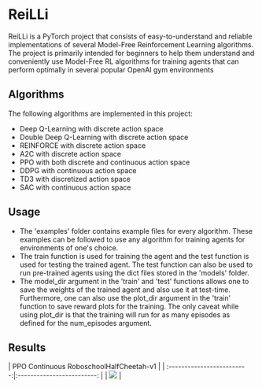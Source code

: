 # ReiLLi

ReiLLi is a PyTorch project that consists of easy-to-understand and reliable implementations of several Model-Free Reinforcement Learning algorithms. The project is primarily intended for beginners to help them understand and conveniently use Model-Free RL algorithms  for training agents  that can perform optimally in several popular OpenAI gym environments

## Algorithms
The following algorithms are implemented in this project:
- Deep Q-Learning with discrete action space
- Double Deep Q-Learning with discrete action space
- REINFORCE with discrete action space
- A2C with discrete action space
- PPO with both discrete and continuous action space
- DDPG with continuous action space
- TD3 with discretized action space
- SAC with continuous action space


## Usage
- The 'examples' folder contains example files for every algorithm. These examples can be followed to use any algorithm for training agents for environments of one's choice.
- The train function is used for training the agent and the test function is used for testing the trained agent. The test function can also be used to run pre-trained agents using the dict files stored in the 'models' folder.
- The model_dir argument in the 'train' and 'test' functions allows one to save the weights of the trained agent and also use it at test-time. Furthermore, one can also use the plot_dir argument in the 'train' function to save reward plots for the training. The only caveat while using plot_dir is that the training will run for as many episodes as defined for the num_episodes argument.


## Results
| PPO Continuous RoboschoolHalfCheetah-v1  |
| :-------------------------:|:-------------------------: |
| ![](https://github.com/nikhilbarhate99/PPO-PyTorch/blob/master/PPO_gifs/RoboschoolHalfCheetah-v1/PPO_RoboschoolHalfCheetah-v1_gif_0.gif) | 
